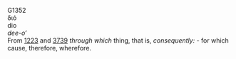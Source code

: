 G1352  
διό  
dio  
*dee-o‘*  
From [1223](g1223) and [3739](g3739) *through* *which* thing, that is,
*consequently:* - for which cause, therefore, wherefore.  
